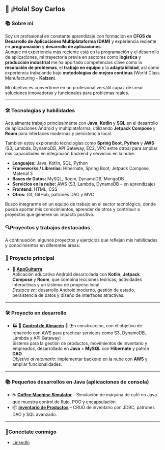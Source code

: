 ## 👋 ¡Hola! Soy Carlos

### 📚 Sobre mí
Soy un profesional en constante aprendizaje con formación en **CFGS de Desarrollo de Aplicaciones Multiplataforma (DAM)** y experiencia reciente en **programación** y **desarrollo de aplicaciones**.  
Aunque mi experiencia más reciente está en la programación y el desarrollo de aplicaciones, mi trayectoria previa en sectores como **logística** y **producción industrial** me ha aportado competencias clave como la **resolución de problemas**, el **trabajo en equipo** y la **adaptabilidad**, así como experiencia trabajando bajo **metodologías de mejora continua** (World Class Manufacturing – **Kaizen**).

Mi objetivo es convertirme en un profesional versátil capaz de crear soluciones innovadoras y funcionales para problemas reales.

---

### 🛠️ Tecnologías y habilidades
Actualmente trabajo principalmente con **Java**, **Kotlin** y **SQL** en el desarrollo de aplicaciones Android y multiplataforma, utilizando **Jetpack Compose** y **Room** para interfaces modernas y persistencia local.  

También estoy explorando tecnologías como **Spring Boot**, **Python** y **AWS** (S3, Lambda, DynamoDB, API Gateway, EC2, VPC entre otros) para ampliar mis capacidades en integración backend y servicios en la nube.

- **Lenguajes:** Java, Kotlin, SQL, Python  
- **Frameworks / Librerías:** Hibernate, Spring Boot, Jetpack Compose, Material 3  
- **Bases de Datos:** MySQL, Room, DynamoDB, MongoDB  
- **Servicios en la nube:** AWS (S3, Lambda, DynamoDB – en aprendizaje)
- **Frontend:** HTML, CSS  
- **Otros:** Git, GitHub, patrones DAO y MVC

Busco integrarme en un equipo de trabajo en el sector tecnológico, donde pueda aportar mis conocimientos, aprender de otros y contribuir a proyectos que generen un impacto positivo.



### 🔍Proyectos y trabajos destacados
A continuación, algunos proyectos y ejercicios que reflejan mis habilidades y conocimientos en diferentes áreas:

### 🚀 Proyecto principal
- 🎸 [**AppGuitarra**](https://github.com/carlosDAM2905/AppGuitarra.git)  
  Aplicación educativa Android desarrollada con **Kotlin**, **Jetpack Compose** y **Room**, que combina lecciones teóricas, actividades interactivas y un sistema de progreso local.  
  *Destaca en:* desarrollo Android moderno, gestión de estado, persistencia de datos y diseño de interfaces atractivas.

---

### 🛠️ Proyecto en desarrollo
- 🏭 🚧 [**Control de Almacén**](https://github.com/carlosDAM2905/control-almacen.git) 🚧 (En construcción, con el objetivo de rehacerlo con AWS para practicar servicios como S3, DynamoDB, Lambda y API Gateway)  
  Sistema para la gestión de productos, movimientos de inventario y empleados, desarrollado en **Java** + **MySQL** con **Hibernate** y patrón **DAO**.  
   *Objetivo al retomarlo:* implementar backend en la nube con **AWS** y ampliar funcionalidades.

---

### 📚 Pequeños desarrollos en Java (aplicaciones de consola)
- ☕ [**Coffee Machine Simulator**](https://github.com/carlosDAM2905/CoffeeMachine.git) – Simulación de máquina de café en Java que muestra control de flujo, POO y encapsulación.  
- 📦 [**Inventario de Productos**](https://github.com/carlosDAM2905/gestion-almacen.git) – CRUD de inventario con JDBC, patrones DAO y SQL avanzado.

---


### 🔗Conéctate conmigo
- [LinkedIn](https://www.linkedin.com/in/carlos-gómez-sánchez-44166132a)


  


<!--
**carlosDAM2905/carlosDAM2905** is a ✨ _special_ ✨ repository because its `README.md` (this file) appears on your GitHub profile.

Here are some ideas to get you started:

- 🔭 I’m currently working on ...
- 🌱 I’m currently learning ...
- 👯 I’m looking to collaborate on ...
- 🤔 I’m looking for help with ...
- 💬 Ask me about ...
- 📫 How to reach me: ...
- 😄 Pronouns: ...
- ⚡ Fun fact: ...
-->

